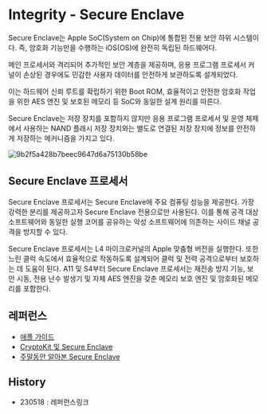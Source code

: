 # Integrity - Secure Enclave

Secure Enclave는 Apple SoC(System on Chip)에 통합된 전용 보안 하위 시스템이다.
즉, 암호화 기능만을 수행하는 iOS(OS)에 완전히 독립된 하드웨어다.

메인 프로세서와 격리되어 추가적인 보안 계층을 제공하며, 응용 프로그램 프로세서 커널이 손상된 경우에도 민감한 사용자 데이터를 안전하게 보관하도록 설계되었다. 

이는 하드웨어 신뢰 루트를 확립하기 위한 Boot ROM, 효율적이고 안전한 암호화 작업을 위한 AES 엔진 및 보호된 메모리 등 SoC와 동일한 설계 원리를 따른다. 

Secure Enclave는 저장 장치를 포함하지 않지만 응용 프로그램 프로세서 및 운영 체제에서 사용하는 NAND 플래시 저장 장치와는 별도로 연결된 저장 장치에 정보를 안전하게 저장하는 메커니즘을 가지고 있다.

![9b2f5a428b7beec9647d6a75130b58be](https://github.com/isGeekCode/TIL/assets/76529148/c00f56d3-8737-4348-839f-ea227bb3a599)

## Secure Enclave 프로세서
Secure Enclave 프로세서는 Secure Enclave에 주요 컴퓨팅 성능을 제공한다. 가장 강력한 분리를 제공하고자 Secure Enclave 전용으로만 사용된다. 이를 통해 공격 대상 소프트웨어와 동일한 실행 코어를 공유하는 악성 소프트웨어에 의존하는 사이드 채널 공격을 방지할 수 있다.

Secure Enclave 프로세서는 L4 마이크로커널의 Apple 맞춤형 버전을 실행한다. 또한 느린 클럭 속도에서 효율적으로 작동하도록 설계되어 클럭 및 전력 공격으로부터 보호하는 데 도움이 된다. A11 및 S4부터 Secure Enclave 프로세서는 재전송 방지 기능, 보안 시동, 전용 난수 발생기 및 자체 AES 엔진을 갖춘 메모리 보호 엔진 및 암호화된 메모리를 포함한다.

## 레퍼런스
- [애플 가이드](https://support.apple.com/ko-kr/guide/security/sec59b0b31ff/web)
- [CryptoKit 및 Secure Enclave](https://www.andyibanez.com/posts/cryptokit-secure-enclave/)
- [주말동안 알아본 Secure Enclave](https://rhammer.tistory.com/392/)

## History 
- 230518 : 레퍼런스링크
